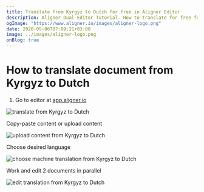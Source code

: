 ```yaml
---
title: Translate from Kyrgyz to Dutch for free in Aligner Editor
description: Aligner Dual Editor Tutorial. How to translate for free from Kyrgyz to Dutch. Aligner is multilingual document management platform. 
ogImage: "https://www.aligner.io/images/aligner-logo.png"
date: 2020-05-06T07:09:21+03:00
image: ../images/aligner-logo.png
onBlog: true
---
```


# How to translate document from Kyrgyz to Dutch

1. Go to editor at [app.aligner.io](https://app.aligner.io "Aligner App web page")

![translate from Kyrgyz to Dutch](../aligner-blank-editor.png "translate from Kyrgyz to Dutch")

Copy-paste content or upload content

![upload content from Kyrgyz to Dutch](../aligner-uploaded-document.png "upload content from Kyrgyz to Dutch")

Choose desired language

![choose machine translation from Kyrgyz to Dutch](../aligner-language-dropdown.png "choose machine translation from Kyrgyz to Dutch")

Work and edit 2 documents in parallel

![edit translation from Kyrgyz to Dutch](../aligner-double-sitded-editor.png "edit translation from Kyrgyz to Dutch")

